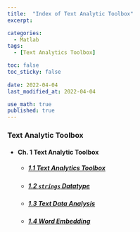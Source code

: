 ```yaml
---
title:  "Index of Text Analytic Toolbox"
excerpt: 

categories:
  - Matlab
tags:
  - [Text Analytics Toolbox]

toc: false
toc_sticky: false
 
date: 2022-04-04
last_modified_at: 2022-04-04

use_math: true
published: true
---
```


### Text Analytic Toolbox
- #### Ch. 1 Text Analytic Toolbox
  - ##### [1.1 Text Analytics Toolbox](https://younghwanjoo1608.github.io/matlab/tat1.1)
  - ##### [1.2 `strings` Datatype](https://younghwanjoo1608.github.io/matlab/tat1.2)
  - ##### [1.3 Text Data Analysis](https://younghwanjoo1608.github.io/matlab/tat1.3)
  - ##### [1.4 Word Embedding](https://younghwanjoo1608.github.io/matlab/tat1.4)
